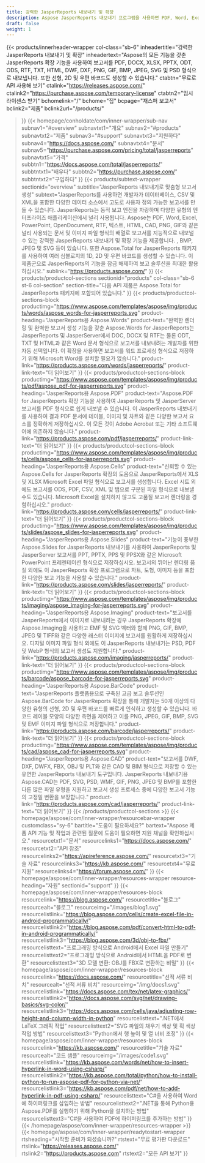 ```yaml
---
title: 강력한 JasperReports 내보내기 및 확장
description: Aspose JasperReports 내보내기 프로그램을 사용하면 PDF, Word, Excel, PowerPoint, PNG, GIF, JPEG, CAD 및 SVG 형식, 1D 및 2D 바코드로 동적 보고서를 생성할 수 있습니다.
draft: false
weight: 1
---
```

{{< products/innerheader-wrapper col-class="sb-6"
  inheadertitle="강력한 JasperReports 내보내기 및 확장"
  inheadertext="Aspose의 모든 기능을 갖춘 JasperReports 확장 기능을 사용하여 보고서를 PDF, DOCX, XLSX, PPTX, ODT, ODS, RTF, TXT, HTML, DWF, DXF, PNG, GIF, BMP, JPEG, SVG 및 PSD 형식으로 내보냅니다. 또한 선형, 2D 및 우편 바코드도 생성할 수 있습니다."
  ctabtn="무료로 API 사용해 보기"
  ctalink="https://releases.aspose.com/"
  ctalink2="https://purchase.aspose.com/temporary-license"
  ctabtn2="임시 라이센스 받기"
  bchomelink="/"
  bchome="집"
  bcpage="재스퍼 보고서"
  bclink2="제품"
  bclink2url="/products/"
  >}}
  {{< homepage/conholdate/com/inner-wrapper/sub-nav 
subnav1="#overview"
subnavtxt1="개요" 
subnav2="#products"
subnavtxt2="제품" 
subnav3="#support"
subnavtxt3="지원하다" 
subnav4="https://docs.aspose.com/"
subnavtxt4="문서" 
subnav5="https://purchase.aspose.com/pricing/total/jasperreports"
subnavtxt5="가격" 
subbtn1="https://docs.aspose.com/total/jasperreports/"
subbtntxt1="배우다"
subbtn2="https://purchase.aspose.com/"
subbtntxt2="구입하다"
>}}
   {{< products/subtext-wrapper
   sectionid="overview" 
   subtitle="JasperReports 내보내기로 맞춤형 보고서 생성"
   subtext="JasperReports를 사용하면 개발자가 데이터베이스, CSV 및 XML을 포함한 다양한 데이터 소스에서 고도로 사용자 정의 가능한 보고서를 만들 수 있습니다. JasperReports는 동적 보고 엔진을 자랑하며 다양한 유형의 엔터프라이즈 애플리케이션에서 널리 사용됩니다. Aspose는 PDF, Word, Excel, PowerPoint, OpenDocument, RTF, 텍스트, HTML, CAD, PNG, GIF와 같은 널리 사용되는 문서 및 이미지 파일 형식의 배열로 보고서를 지능적으로 내보낼 수 있는 강력한 JasperReports 내보내기 및 확장 기능을 제공합니다. , BMP, JPEG 및 SVG 등이 있습니다. 또한 Aspose.Total for JasperReports 패키지를 사용하여 여러 심볼로지의 1D, 2D 및 우편 바코드를 생성할 수 있습니다. 이 제품군으로 JasperReports의 기능을 잠금 해제하여 보고 솔루션을 최대한 활용하십시오."
   sublink="https://products.aspose.com/"
   >}} 
{{< products/productcol-sections
sectionid="products" 
col-class="sb-6 st-6 col-section"
section-title="다음 API 제품은 Aspose.Total for JasperReports 패키지에 포함되어 있습니다."
>}}
{{< products/productcol-sections-block
productimg="https://www.aspose.com/templates/aspose/img/products/words/aspose_words-for-jasperreports.svg"
product-heading="JasperReports용 Aspose.Words"
product-text="완벽한 렌더링 및 완벽한 보고서 생성 기능을 갖춘 Aspose.Words for JasperReports는 JasperReports 및 JasperServer에서 DOC, DOCX 및 RTF는 물론 ODT, TXT 및 HTML과 같은 Word 문서 형식으로 보고서를 내보내려는 개발자를 위한 자동 선택입니다. 이 확장을 사용하면 보고서를 워드 프로세싱 형식으로 저장하기 위해 Microsoft Word를 설치할 필요가 없습니다."
product-link="https://products.aspose.com/words/jasperreports/"
product-link-text="더 읽어보기"
>}}
{{< products/productcol-sections-block
productimg="https://www.aspose.com/templates/aspose/img/products/pdf/aspose_pdf-for-jasperreports.svg"
product-heading="JasperReports용 Aspose.PDF"
product-text="Aspose.PDF for JasperReports 확장 기능을 사용하여 JasperReports 및 JasperServer 보고서를 PDF 형식으로 쉽게 내보낼 수 있습니다. 이 JasperReports 내보내기를 사용하여 결과 PDF 문서에 테이블, 이미지 및 차트와 같은 다양한 보고서 요소를 정확하게 저장하십시오. 이 모든 것이 Adobe Acrobat 또는 기타 소프트웨어에 의존하지 않습니다."
product-link="https://products.aspose.com/pdf/jasperreports/"
product-link-text="더 읽어보기"
>}}
{{< products/productcol-sections-block
productimg="https://www.aspose.com/templates/aspose/img/products/cells/aspose_cells-for-jasperreports.svg"
product-heading="JasperReports용 Aspose.Cells"
product-text="신뢰할 수 있는 Aspose.Cells for JasperReports 확장의 도움으로 JasperReports에서 XLS 및 XLSX Microsoft Excel 파일 형식으로 보고서를 생성합니다. Excel 시트 외에도 보고서를 ODS, PDF, CSV, XML 및 탭으로 구분된 파일 형식으로 내보낼 수도 있습니다. Microsoft Excel을 설치하지 않고도 고품질 보고서 렌더링을 경험하십시오."
product-link="https://products.aspose.com/cells/jasperreports/"
product-link-text="더 읽어보기"
>}}
{{< products/productcol-sections-block
productimg="https://www.aspose.com/templates/aspose/img/products/slides/aspose_slides-for-jasperreports.svg"
product-heading="JasperReports용 Aspose.Slides"
product-text="기능이 풍부한 Aspose.Slides for JasperReports 내보내기를 사용하여 JasperReports 및 JasperServer 보고서를 PPT, PPTX, PPS 및 PPSX와 같은 Microsoft PowerPoint 프레젠테이션 형식으로 저장하십시오. 보고서의 뛰어난 렌더링 품질 외에도 이 JasperReports 확장 프로그램으로 차트, 도형, 이미지 등을 포함한 다양한 보고 기능을 사용할 수 있습니다."
product-link="https://products.aspose.com/slides/jasperreports/"
product-link-text="더 읽어보기"
>}}
{{< products/productcol-sections-block
productimg="https://www.aspose.com/templates/aspose/img/products/imaging/aspose_imaging-for-jasperreports.svg"
product-heading="JasperReports용 Aspose.Imaging"
product-text="보고서를 JasperReports에서 이미지로 내보내려는 경우 JasperReports 확장에 Aspose.Imaging을 사용하고 EMF 및 SVG 벡터와 함께 PNG, GIF, BMP, JPEG 및 TIFF와 같은 다양한 래스터 이미지에 보고서를 원활하게 저장하십시오. 디지털 이미지 파일 형식 외에도 이 JasperReports 내보내기는 PSD, PDF 및 WebP 형식의 보고서 생성도 지원합니다."
product-link="https://products.aspose.com/imaging/jasperreports/"
product-link-text="더 읽어보기"
>}}
{{< products/productcol-sections-block
productimg="https://www.aspose.com/templates/aspose/img/products/barcode/aspose_barcode-for-jasperreports.svg"
product-heading="JasperReports용 Aspose.BarCode"
product-text="JasperReports 플랫폼용으로 구축된 고급 보고 솔루션인 Aspose.BarCode for JasperReports 확장을 통해 개발자는 50개 이상의 다양한 유형의 선형, 2D 및 우편 바코드를 빠르게 인식하고 생성할 수 있습니다. 바코드 레이블 모양의 다양한 측면을 제어하고 이를 PNG, JPEG, GIF, BMP, SVG 및 EMF 이미지 파일 형식으로 저장합니다."
product-link="https://products.aspose.com/barcode/jasperreports/"
product-link-text="더 읽어보기"
>}} 
{{< products/productcol-sections-block
productimg="https://www.aspose.com/templates/aspose/img/products/cad/aspose_cad-for-jasperreports.svg"
product-heading="JasperReports용 Aspose.CAD"
product-text="보고서를 DWF, DXF, DWFX, FBX, OBJ 및 PLT와 같은 CAD 및 BIM 형식으로 저장할 수 있는 유연한 JasperReports 내보내기 도구입니다. JasperReports 내보내기용 Aspose.CAD는 PDF, SVG, PSD, WMF, GIF, PNG, JPEG 및 BMP를 포함한 다른 많은 파일 유형을 지원하고 보고서 생성 프로세스 중에 다양한 보고서 기능의 고정밀 변환을 보장합니다."
product-link="https://products.aspose.com/cad/jasperreports/"
product-link-text="더 읽어보기"
>}}
{{< /products/productcol-sections >}}
{{< homepage/aspose/com/inner-wrapper/resourcebar-wrapper
customclass="sy-6"
bartitle="도움이 필요하세요?"
bartext="Aspose 제품 API 기능 및 작업과 관련된 질문에 도움이 필요하면 지원 채널을 확인하십시오."
resourcetxt1="문서"
resourcelinks1="https://docs.aspose.com/"
resourcetxt2="API 참조"
resourcelinks2="https://apireference.aspose.com/"
resourcetxt3="기술 자료"
resourcelinks3="https://kb.aspose.com/"
resourcetxt4="무료 지원"
resourcelinks4="https://forum.aspose.com/"
>}}
{{< homepage/aspose/com/inner-wrapper/resources-wrapper
resource-heading="자원"
sectionid="support"
>}}
{{< homepage/aspose/com/inner-wrapper/resources-block 
resourcelink="https://blog.aspose.com/"
resourcetitle="블로그"
resourcealt="블로그"
resourceimg="/images/blog1.svg"
resourcelistlink="https://blog.aspose.com/cells/create-excel-file-in-android-programmatically/" 
resourcelistlink2="https://blog.aspose.com/pdf/convert-html-to-pdf-in-android-programmatically/" 
resourcelistlink3="https://blog.aspose.com/3d/obj-to-fbx/"
resourcelisttext="프로그래밍 방식으로 Android에서 Excel 파일 만들기"
resourcelisttext2="프로그래밍 방식으로 Android에서 HTML을 PDF로 변환"
resourcelisttext3="3D 모델 변환: OBJ를 FBX로 변환하는 비밀"
>}}
{{< homepage/aspose/com/inner-wrapper/resources-block 
resourcelink="https://docs.aspose.com/"
resourcetitle="선적 서류 비치"
resourcealt="선적 서류 비치"
resourceimg="/img/docs1.svg"
resourcelistlink="https://docs.aspose.com/tex/net/latex-graphics/" 
resourcelistlink2="https://docs.aspose.com/svg/net/drawing-basics/svg-color/" 
resourcelistlink3="https://docs.aspose.com/cells/java/adjusting-row-height-and-column-width-in-python"
resourcelisttext=".NET에서 LaTeX 그래픽 작업"
resourcelisttext2="SVG 파일의 채우기 색상 및 획 색상 작업 방법"
resourcelisttext3="Python에서 행 높이 및 열 너비 조정"
>}}
{{< homepage/aspose/com/inner-wrapper/resources-block 
resourcelink="https://kb.aspose.com/"
resourcetitle="기술 자료"
resourcealt="코드 샘플"
resourceimg="/images/code1.svg"
resourcelistlink="https://kb.aspose.com/words/net/how-to-insert-hyperlink-in-word-using-csharp/" 
resourcelistlink2="https://kb.aspose.com/total/python/how-to-install-python-to-run-aspose-pdf-for-python-via-net/" 
resourcelistlink3="https://kb.aspose.com/pdf/net/how-to-add-hyperlink-in-pdf-using-csharp/"
resourcelisttext="C#을 사용하여 Word에 하이퍼링크를 삽입하는 방법"
resourcelisttext2=".NET을 통해 Python용 Aspose.PDF를 실행하기 위해 Python을 설치하는 방법"
resourcelisttext3="C#을 사용하여 PDF에 하이퍼링크를 추가하는 방법"
>}}
{{< /homepage/aspose/com/inner-wrapper/resources-wrapper >}}
{{< homepage/aspose/com/inner-wrapper/readytostart-wrapper
rtsheading="시작할 준비가 되셨습니까?"
rtstext="무료 평가판 다운로드"
rtslink="https://releases.aspose.com/"
rtslink2="https://products.aspose.com"
rtstext2="모든 API 보기"
>}}
